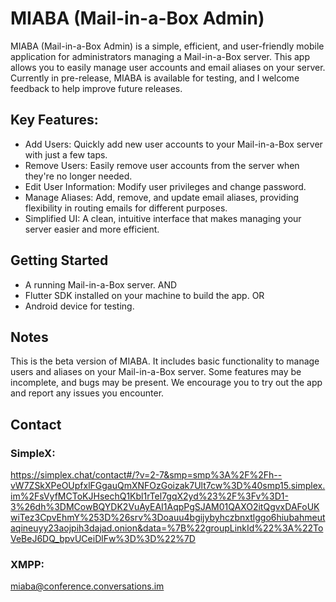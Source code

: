 # MIABA (Mail-in-a-Box Admin)

MIABA (Mail-in-a-Box Admin) is a simple, efficient, and user-friendly mobile application 
for administrators managing a Mail-in-a-Box server. This app allows you to easily manage 
user accounts and email aliases on your server. Currently in pre-release, MIABA is available 
for testing, and I welcome feedback to help improve future releases.

## Key Features:
- Add Users: Quickly add new user accounts to your Mail-in-a-Box server with just a few taps.
- Remove Users: Easily remove user accounts from the server when they're no longer needed.
- Edit User Information: Modify user privileges and change password.
- Manage Aliases: Add, remove, and update email aliases, providing flexibility in routing emails for different purposes.
- Simplified UI: A clean, intuitive interface that makes managing your server easier and more efficient.


## Getting Started
- A running Mail-in-a-Box server.
AND
- Flutter SDK installed on your machine to build the app.
OR
- Android device for testing.

## Notes
This is the beta version of MIABA. It includes basic functionality to manage users and aliases 
on your Mail-in-a-Box server. Some features may be incomplete, and bugs may be present. We encourage 
you to try out the app and report any issues you encounter.

## Contact
### SimpleX:
https://simplex.chat/contact#/?v=2-7&smp=smp%3A%2F%2Fh--vW7ZSkXPeOUpfxlFGgauQmXNFOzGoizak7Ult7cw%3D%40smp15.simplex.im%2FsVyfMCToKJHsechQ1Kbl1rTel7gqX2yd%23%2F%3Fv%3D1-3%26dh%3DMCowBQYDK2VuAyEAI1AqpPgSJAM01QAXO2itQgvxDAFoUKwiTez3CpvEhmY%253D%26srv%3Doauu4bgijybyhczbnxtlggo6hiubahmeutaqineuyy23aojpih3dajad.onion&data=%7B%22groupLinkId%22%3A%22ToVeBeJ6DQ_bpvUCeiDlFw%3D%3D%22%7D
### XMPP:
miaba@conference.conversations.im
